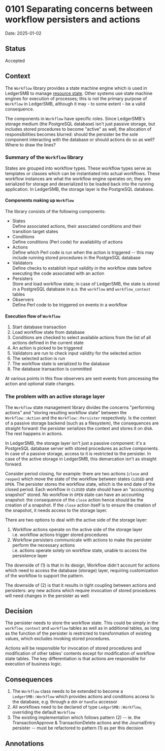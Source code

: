 # 0101 Separating concerns between workflow persisters and actions

Date: 2025-01-02

## Status

Accepted

## Context

The `Workflow` library provides a state machine engine which is used in
LedgerSMB to manage [resource
state](./0017-state-machines-for-resource-state-management.md). Other systems
use state machine engines for execution of processes; this is not the primary
purpose of `Workflow` in LedgerSMB, although it may - to some extent - be a
valid consequence.

The components in `Workflow` have specific roles. Since LedgerSMB's storage
medium (the PostgreSQL database) isn't just passive storage, but includes
stored procedures to become "active" as well, the allocation of
responsibilities becomes blurred: should the persister be the sole component
interacting with the database or should actions do so as well? Where to draw
the lines?

### Summary of the `Workflow` library

States are grouped into workflow types. These workflow types serve as templates
or classes which can be instantiated into actual workflows. These workflow
instances are what the workflow engine operates on; they are serialized for
storage and deserialized to be loaded back into the running application. In
LedgerSMB, the storage layer is the PostgreSQL database.

#### Components making up `Workflow`

The library consists of the following components:

* States  
  Define associated actions, their associated conditions and their transition
  target states
* Conditions  
  Define conditions (Perl code) for availability of actions
* Actions  
  Define which Perl code is run when the action is triggered -- this may include
  running stored procedures in the PostgreSQL database
* Validators  
  Define checks to establish input validity in the workflow state before
  executing the code associated with an action
* Persisters  
  Store and load workflow state; in case of LedgerSMB, the state is stored in
  a PostgreSQL database in a.o. the `workflow` and `workflow_context` tables
* Observers  
  Define Perl code to be triggered on events in a workflow

#### Execution flow of `Workflow`

1. Start database transaction
2. Load workflow state from database
3. Conditions are checked to select available actions from the list of all
   actions defined in the current state
4. An action is picked to be triggered
5. Validators are run to check input validity for the selected action
6. The selected action is run
7. The workflow state is serialized to the database
8. The database transaction is committed

At various points in this flow observers are sent events from processing the
action and optional state changes.

### The problem with an active storage layer

The `Workflow` state management library divides the concerns "performing actions"
and "storing resulting workflow state" between the `Workflow::Action` and the
`Workflow::Persister` respectively. Is the context of a passive storage backend
(such as a filesystem), the consequences are straight forward: the persister
serializes the context and stores it on disk. The rest happens in actions.

In LedgerSMB, the storage layer isn't just a passive component: it's a
PostgreSQL database server with stored procedures as active components. In case
of a passive storage, access to it is restricted to the persister. In case of
the active storage in LedgerSMB, this demarcation isn't as straight forward.

Consider period closing, for example: there are two actions (`close` and
`reopen`) which move the state of the workflow between states `CLOSED` and
`OPEN`. The persister stores the workflow state, which is the end date of the
closed period. Each workflow in `CLOSED` state should have an "accounting
snapshot" stored. No workflow in `OPEN` state can have an accounting snapshot:
the consequence of the `close` action hence should be the creation of a
snapshot. If the `close` action itself is to ensure the creation of the
snapshot, it needs access to the storage layer.

There are two options to deal with the active side of the storage layer:

1. Worklfow actions operate on the active side of the storage layer  
   i.e. workflow actions trigger stored procedures
2. Workflow persisters communicate with actions to make the persister
   perform the necessary actions  
   i.e. actions operate solely on workflow state, unable to access the
   persistence layer

The downside of (1) is that in its design, Workflow didn't account for
actions which need to access the database (storage) layer, requiring
customization of the workflow to support the pattern.

The downside of (2) is that it results in tight coupling between actions
and persisters: any new actions which require invocation of stored
procedures will need changes in the persister as well.

## Decision

The persister needs to store the workflow state. This could be simply in the
`workflow_context` and `workflow` tables as well as in additional tables, as
long as the function of the persister is restricted to transformation of
existing values, which excludes invoking stored procedures.

Actions will be responsible for invocation of stored procedures and modification
of other tables' contents except for modification of workflow state tables. The
key differentiation is that actions are responsible for execution of business
logic.

## Consequences

1. The `Workflow` class needs to be extended to become a `LedgerSMB::Workflow`
   which provides actions and conditions access to the database, e.g. through
   a `dbh` or `handle` accessor
2. All workflows need to be declared of type `LedgerSMB::Workflow`, overriding
   the default `Workflow`
3. The existing implementation which follows pattern (2) -- ie.
   the TransactionApprove & TransactionDelete actions and the
   JournalEntry persister -- must be refactored to pattern (1) as per this
   decision

## Annotations

